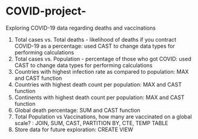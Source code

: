 # COVID-project-
Exploring COVID-19 data regarding deaths and vaccinations

1) Total cases vs. Total deaths - likelihood of deaths if you contract COVID-19 as a percentage: used CAST to change data types for performing calculations
2) Total cases vs. Population - percentage of those who got COVID: used CAST to change data types for performing calculations
3) Countries with highest infection rate as compared to population: MAX and CAST function
4) Countries with highest death count per population: MAX and CAST function
5) Continents with highest death count per population: MAX and CAST function
6) Global death percentage: SUM and CAST function
7) Total Population vs Vaccinations, how many are vaccinated on a global scale? : JOIN, SUM, CAST, PARTITION BY, CTE, TEMP TABLE
8) Store data for future exploration: CREATE VIEW
